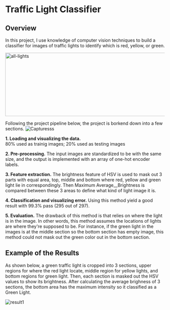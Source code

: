 # Traffic Light Classifier

## Overview
In this project, I use knowledge of computer vision techniques to build a classifier for images of traffic lights to identify which is red, yellow, or green.

<img width="623" alt="all-lights" src="https://user-images.githubusercontent.com/48291391/61484597-322f4980-a96d-11e9-83bc-bf1cf81394f7.png" width="200" height="200" />


Following the project pipeline below, the project is borkend down into a few sections.
![Capturesss](https://user-images.githubusercontent.com/48291391/61484669-61de5180-a96d-11e9-9851-fda95e4ef447.PNG)

  **1. Loading and visualizing the data.**  
     80% used as trainig images; 20% used as testing images
     
  **2. Pre-processing.** 
    The input images are standardized to be with the same size, and the output is implemented with an array of one-hot encoder labels.
    
  **3. Feature extraction.** 
    The brightness feature of HSV is used to mask out 3 parts with equal area, top, middle and bottom where red, yellow and green light lie in correspondingly.  Then Maximum Average__Brightness is compared between these 3 areas to define what kind of light image it is.
    
  **4. Classification and visualizing error.** 
    Using this method yield a good result with 99.3% pass (295 out of 297).
    
  **5. Evaluation.** 
    The drawback of this method is that relies on where the light is in the image. In other words, this method assumes the locations of lights are where they're supposed to be. For instance, if the green light in the images is at the middle section so the bottom section has empty image, this method could not mask out the green color out in the bottom section.

## Example of the Results

  As shown below, a green traffic light is cropped into 3 sections, upper regions for where the red light locate, middle region for yellow lights, and bottom regions for green light. Then, each section is masked out the HSV values to show its brightness. After calculating the average brighness of 3 sections, the bottom area has the maximum intensity so it classified as a Green Light.

![result1](https://user-images.githubusercontent.com/48291391/61486267-044c0400-a971-11e9-8952-87be8e80e201.PNG)
